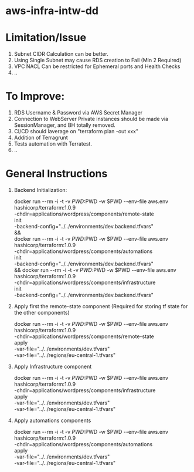 # aws-infra-intw-dd

# Limitation/Issue
1. Subnet CIDR Calculation can be better.
2. Using Single Subnet may cause RDS creation to Fail (Min 2 Required)
3. VPC NACL Can be restricted for Ephemeral ports and Health Checks
4. ..
# To Improve:
1. RDS Username & Password via AWS Secret Manager
2. Connection to WebServer Private instances should be made via SessionManager, and BH totally removed.
3. CI/CD should laverage on "terraform plan -out xxx"
4. Addition of Terragrunt
5. Tests automation with Terratest.
6. ..


# General Instructions

1. Backend Initialization:

    docker run --rm -i -t -v $PWD:$PWD -w $PWD --env-file aws.env \
    hashicorp/terraform:1.0.9 \
    -chdir=applications/wordpress/components/remote-state \
    init \
    -backend-config="../../environments/dev.backend.tfvars" \
    && \
    docker run --rm -i -t -v $PWD:$PWD -w $PWD --env-file aws.env \
    hashicorp/terraform:1.0.9 \
    -chdir=applications/wordpress/components/automations \
    init \
    -backend-config="../../environments/dev.backend.tfvars" \
    &&
    docker run --rm -i -t -v $PWD:$PWD -w $PWD --env-file aws.env \
    hashicorp/terraform:1.0.9 \
    -chdir=applications/wordpress/components/infrastructure \
    init \
    -backend-config="../../environments/dev.backend.tfvars"


2. Apply first the remote-state component (Required for storing tf state for the other components)

    docker run --rm -i -t -v $PWD:$PWD -w $PWD --env-file aws.env \
    hashicorp/terraform:1.0.9 \
    -chdir=applications/wordpress/components/remote-state \
    apply \
    -var-file="../../environments/dev.tfvars" \
    -var-file="../../regions/eu-central-1.tfvars"

3. Apply Infrastructure component

    docker run --rm -i -t -v $PWD:$PWD -w $PWD --env-file aws.env \
    hashicorp/terraform:1.0.9 \
    -chdir=applications/wordpress/components/infrastructure \
    apply \
    -var-file="../../environments/dev.tfvars" \
    -var-file="../../regions/eu-central-1.tfvars"

4. Apply automations components

    docker run --rm -i -t -v $PWD:$PWD -w $PWD --env-file aws.env \
    hashicorp/terraform:1.0.9 \
    -chdir=applications/wordpress/components/automations \
    apply \
    -var-file="../../environments/dev.tfvars" \
    -var-file="../../regions/eu-central-1.tfvars"